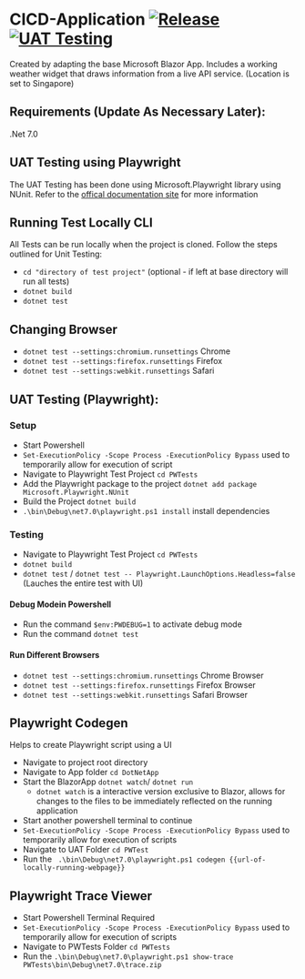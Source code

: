 # CICD-Application [![Release](https://github.com/saklanipankaj/CICD-Application/actions/workflows/Release.yml/badge.svg?branch=main)](https://github.com/saklanipankaj/CICD-Application/actions/workflows/Release.yml) [![UAT Testing](https://github.com/saklanipankaj/CICD-Application/actions/workflows/UAT.yml/badge.svg?branch=main)](https://github.com/saklanipankaj/CICD-Application/actions/workflows/UAT.yml)
Created by adapting the base Microsoft Blazor App. Includes a working weather widget that draws information from a live API service. (Location is set to Singapore)

## Requirements (Update As Necessary Later):
.Net 7.0

## UAT Testing using Playwright
The UAT Testing has been done using Microsoft.Playwright library using NUnit.
Refer to the [offical documentation site]((https://playwright.dev/dotnet/docs/intro#installing-playwright)) for more information

## Running Test Locally CLI
All Tests can be run locally when the project is cloned.
Follow the steps outlined for Unit Testing:
- `cd "directory of test project"` (optional - if left at base directory will run all tests)
- `dotnet build`
- `dotnet test`

## Changing Browser
- `dotnet test --settings:chromium.runsettings` Chrome
- `dotnet test --settings:firefox.runsettings` Firefox
- `dotnet test --settings:webkit.runsettings` Safari

## UAT Testing (Playwright):
### Setup
- Start Powershell
- `Set-ExecutionPolicy -Scope Process -ExecutionPolicy Bypass` used to temporarily allow for execution of script
- Navigate to Playwright Test Project `cd PWTests`
- Add the Playwright package to the project `dotnet add package Microsoft.Playwright.NUnit`
- Build the Project `dotnet build`
- `.\bin\Debug\net7.0\playwright.ps1 install` install dependencies

### Testing
- Navigate to Playwright Test Project `cd PWTests`
- `dotnet build`
- `dotnet test` / `dotnet test -- Playwright.LaunchOptions.Headless=false` (Lauches the entire test with UI)
#### Debug Modein Powershell 
- Run the command `$env:PWDEBUG=1` to activate debug mode
- Run the command `dotnet test`

#### Run Different Browsers
- `dotnet test --settings:chromium.runsettings` Chrome Browser
- `dotnet test --settings:firefox.runsettings` Firefox Browser
- `dotnet test --settings:webkit.runsettings` Safari Browser

## Playwright Codegen
Helps to create Playwright script using a UI
- Navigate to project root directory
- Navigate to App folder `cd DotNetApp`
- Start the BlazorApp `dotnet watch`/ `dotnet run`
    - `dotnet watch` is a interactive version exclusive to Blazor, allows for changes to the files to be immediately reflected on the running application
- Start another powershell terminal to continue
- `Set-ExecutionPolicy -Scope Process -ExecutionPolicy Bypass` used to temporarily allow for execution of scripts
- Navigate to UAT Folder `cd PWTest`
- Run the ` .\bin\Debug\net7.0\playwright.ps1 codegen {{url-of-locally-running-webpage}}`

## Playwright Trace Viewer
- Start Powershell Terminal Required
- `Set-ExecutionPolicy -Scope Process -ExecutionPolicy Bypass` used to temporarily allow for execution of scripts
- Navigate to PWTests Folder `cd PWTests`
- Run the `.\bin\Debug\net7.0\playwright.ps1 show-trace PWTests\bin\Debug\net7.0\trace.zip`


